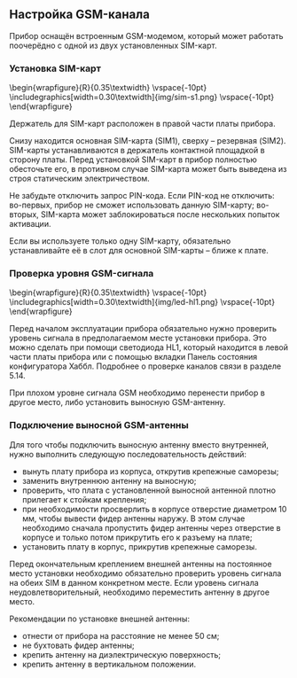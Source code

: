 ## Настройка GSM-канала

Прибор оснащён встроенным GSM-модемом, который может работать поочерёдно с одной из двух установленных SIM-карт.

### Установка SIM-карт

\begin{wrapfigure}{R}{0.35\textwidth}
\vspace{-10pt}
\includegraphics[width=0.30\textwidth]{img/sim-s1.png}
\vspace{-10pt}
\end{wrapfigure}

Держатель для SIM-карт расположен в правой части платы прибора.

Снизу находится основная SIM-карта (SIM1), сверху – резервная (SIM2). SIM-карты устанавливаются в держатель контактной площадкой в сторону платы. Перед установкой SIM-карт в прибор полностью обесточьте его, в противном случае SIM-карта может быть выведена из строя статическим электричеством.

Не забудьте отключить запрос PIN-кода. Если PIN-код не отключить: во-первых, прибор не сможет использовать данную SIM-карту; во-вторых, SIM-карта может заблокироваться после нескольких попыток активации.

Если вы используете только одну SIM-карту, обязательно устанавливайте её в слот для основной SIM-карты – ближе к плате.

### Проверка уровня GSM-сигнала

\begin{wrapfigure}{R}{0.35\textwidth}
\vspace{-10pt}
\includegraphics[width=0.30\textwidth]{img/led-hl1.png}
\vspace{-10pt}
\end{wrapfigure}

Перед началом эксплуатации прибора обязательно нужно проверить уровень сигнала в предполагаемом месте установки прибора. Это можно сделать при помощи светодиода HL1, который находится в левой части платы прибора или с помощью вкладки Панель состояния конфигуратора Хаббл. Подробнее о проверке каналов связи в разделе 5.14.

При плохом уровне сигнала GSM необходимо перенести прибор в другое место, либо установить выносную GSM-антенну.

### Подключение выносной GSM-антенны

Для того чтобы подключить выносную антенну вместо внутренней, нужно выполнить следующую последовательность действий:

* вынуть плату прибора из корпуса, открутив крепежные саморезы;
* заменить внутреннюю антенну на выносную;
* проверить, что плата с установленной выносной антенной плотно прилегает к стойкам крепления;
* при необходимости просверлить в корпусе отверстие диаметром 10 мм, чтобы вывести фидер антенны наружу. В этом случае необходимо сначала пропустить фидер антенны через отверстие в корпусе и только потом прикрутить его к разъему на плате;
* установить плату в корпус, прикрутив крепежные саморезы.

Перед окончательным креплением внешней антенны на постоянное место установки необходимо обязательно проверить уровень сигнала на обеих SIM в данном конкретном месте. Если уровень сигнала неудовлетворительный, необходимо переместить антенну в другое место.

Рекомендации по установке внешней антенны:

* отнести от прибора на расстояние не менее 50 см;
* не бухтовать фидер антенны;
* крепить антенну на диэлектрическую поверхность;
* крепить антенну в вертикальном положении.

